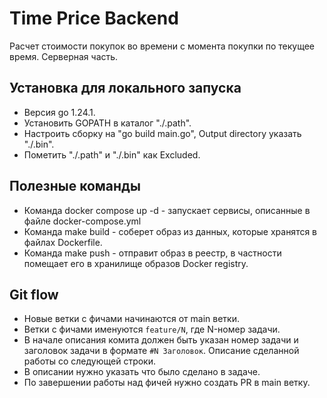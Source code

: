 # Time Price Backend

Расчет стоимости покупок во времени с момента покупки по текущее время. Серверная часть.

## Установка для локального запуска

- Версия go 1.24.1.
- Установить GOPATH в каталог "./.path".
- Настроить сборку на "go build main.go", Output directory указать "./.bin".
- Пометить "./.path" и "./.bin" как Excluded.

## Полезные команды
- Команда docker compose up -d - запускает сервисы, описанные в файле docker-compose.yml
- Команда make build - соберет образ из данных, которые хранятся в файлах Dockerfile.
- Команда make push - отправит образ в реестр, в частности помещает его в хранилище образов Docker registry.

## Git flow

- Новые ветки с фичами начинаются от main ветки.
- Ветки с фичами именуются `feature/N`, где N-номер задачи.
- В начале описания комита должен быть указан номер задачи и заголовок задачи в формате `#N Заголовок`.
  Описание сделанной работы со следующей строки.
- В описании нужно указать что было сделано в задаче.
- По завершении работы над фичей нужно создать PR в main ветку.
